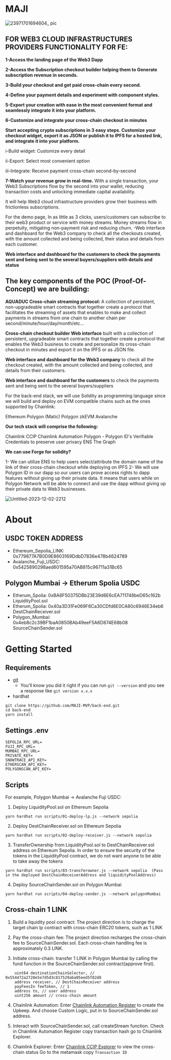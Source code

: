 # MAJI 
![23971701694604_ pic](https://github.com/MAJI-MVP/back-end/assets/125990317/43f47a5d-b6c5-4c3a-89c4-fe2a055f692f)

## FOR WEB3 CLOUD INFRASTRUCTURES PROVIDERS FUNCTIONALITY FOR FE:

**1-Access the landing page of the Web3 Dapp**

**2-Access the Subscription checkout builder helping them to Generate subscription revenue in seconds.**

**3-Build your checkout and get paid cross-chain every second.**

**4-Define your payment details and experiment with component styles.**

**5-Export your creation with ease in the most convenient format and seamlessly integrate it into your platform.**

**6-Customize and integrate your cross-chain checkout in minutes**

**Start accepting crypto subscriptions in 3 easy steps. Customize your checkout widget, export it as JSON or publish it to IPFS for a hosted link, and integrate it into your platform.**

i-Build widget: Customize every detail

ii-Export: Select most convenient option

iii-Integrate: Receive payment cross-chain second-by-second

**7-Watch your revenue grow in real-time.**
With a single transaction, your Web3 Subscriptions flow by the second into your wallet, reducing transaction costs and unlocking immediate capital availability.

It will help Web3 cloud infrastructure providers grow their business with frictionless subscriptions.


For the demo page, In as little as 3 clicks, users/customers can subscribe to their web3 product or service with money streams. Money streams flow in perpetuity, mitigating non-payment risk and reducing churn. 
-Web interface and dashboard for the Web3 company to check all the checkouts created, with the amount collected and being collected, their status and details from each customer.

**Web interface and dashboard for the customers to check the payments sent and being sent to the several buyers/suppliers with details and status**

## The key components of the POC (Proof-Of-Concept) we are building:

**AQUADUC Cross-chain streaming protocol:**
A collection of persistent, non-upgradeable smart contracts that together create a protocol that facilitates the streaming of assets that enables to make and collect payments in streams from one chain to another chain per second/minute/hour/day/month/etc...

**Cross-chain checkout builder Web interface**
built with a collection of persistent, upgradeable smart contracts that together create a protocol that enables the Web3 business to create and personalize its cross-chain checkout in minutes and export it on the IPFS or as JSON file.

**Web interface and dashboard for the Web3 company**
to check all the checkout created, with the amount collected and being collected, and details from their customers.

**Web interface and dashboard for the customers**
to check the payments sent and being sent to the several buyers/suppliers

For the back-end stack, we will use Solidity as programming language since we will build and deploy on EVM compatible chains such as the ones supported by Chainlink:

Ethereum
Polygon (Matic)
Polygon zkEVM
Avalanche

**Our tech stack will comprise the following:**

Chainlink CCIP
Chainlink Automation
Polygon - Polygon ID's Verifiable Credentials to preserve user privacy
ENS
The Graph

**We can use Forge for solidity?**

1- We can utilize ENS to help users select/attribute the domain name of the link of their cross-chain checkout while deploying on IPFS
2- We will use Polygon ID in our dapp so our users can prove access rights to dapp features without giving up their private data. It means that users while on Polygon Network will be able to connect and use the dapp without giving up their private data to Web3 businesses. 

![Untitled-2023-12-02-2212](https://github.com/MAJI-MVP/back-end/assets/125990317/e1cd2d85-1203-438c-953a-93926d5041c1)

# About

## USDC TOKEN ADDRESS
- Ethereum_Sepolia_LINK: 0x779877A7B0D9E8603169DdbD7836e478b4624789
- Avalanche_Fuji_USDC: 0x5425890298aed601595a70AB815c96711a31Bc65

## Polygon Mumbai -> Etherum Spolia USDC
- Etherum_Spolia: 0xBA8F50375DBb23E39d6E6cEA711748beD65c162b LiquidityPool.sol
- Etherum_Spolia: 0x40a3D31Fe069F6Ca30CDfd8E0CA80c6946E34eb6 DestChainReceiver.sol
- Polygon_Mumbai: 0x4eb8c2c39BF1baA0850BAb49eeF5A6D874E68b08 SourceChainSender.sol

# Getting Started

## Requirements

- [git](https://git-scm.com/book/en/v2/Getting-Started-Installing-Git)
  - You'll know you did it right if you can run `git --version` and you see a response like `git version x.x.x`
- hardhat


```
git clone https://github.com/MAJI-MVP/back-end.git
cd back-end
yarn install
```


## Settings .env

```
SEPOLIA_RPC_URL=
FUJI_RPC_URL=
MUMBAI_RPC_URL=
PRIVATE_KEY=
SNOWTRACE_API_KEY=
ETHERSCAN_API_KEY=
POLYGONSCAN_API_KEY=
```


## Scripts

For example, Polygon Mumbai -> Avalanche Fuji USDC:

1. Deploy LiquidityPool.sol on Ethereum Sepolia

```
yarn hardhat run scripts/01-deploy-lp.js --network sepolia
```

2. Deploy DestChainReceiver.sol on Ethereum Sepolia

```
yarn hardhat run scripts/02-deploy-receiver.js --network sepolia
```

3. TransferOwnership from LiquidityPool.sol to DestChainReceiver.sol address on Ethereum Sepolia.
   In order to ensure the security of the tokens in the LiquidityPool contract, we do not want anyone to be able to take away the tokens

```
yarn hardhat run scripts/03-transferowner.js --network sepolia  (Pass in the deployed DestChainReceiverAddress and liquidityPoolAddress)
```

4. Deploy SourceChainSender.sol on Polygon Mumbai

```
yarn hardhat run scripts/04-deploy-sender.js --network polygonMumbai
```

## Cross-chain 1 LINK
1. Build a liquidity pool contract: The project direction is to charge the target chain lp contract with cross-chain ERC20 tokens, such as 1 LINK

2. Pay the cross-chain fee: The project direction recharges the cross-chain fee to SourceChainSender.sol. Each cross-chain handling fee is approximately 0.3 LINK.

3. Initiate cross-chain: transfer 1 LINK in Polygon Mumbai by calling the fund function in the SourceChainSender.sol contract(approve first).
```
    uint64 destinationChainSelector, // 0x554472a2720e5e7d5d3c817529aba05eed5f82d8
    address receiver, // DestChainReceiver address
    payFeesIn feeToken, // 1
    address to, // user address
    uint256 amount // cross-chain amount
 ```

4. Chainlink Automation: Enter [Chainlink Automation Register]([https://ccip.chain.link/](https://automation.chain.link/mumbai/91891732584567093379112087924008345583205370880517803548581144994370026233926)) to create the Upkeep.
   And choose Custom Logic, put in to SourceChainSender.sol address.

5. Interact with SourceChainSender.sol, call createStream function.
   Check in Chainlink Automation Register copy transaction hash go to Chianlink Explorer.


 6. Chainlink Explorer: Enter [Chainlink CCIP Explorer](https://ccip.chain.link/) to view the cross-chain status
    Go to the metamask copy ```Transaction ID ```
